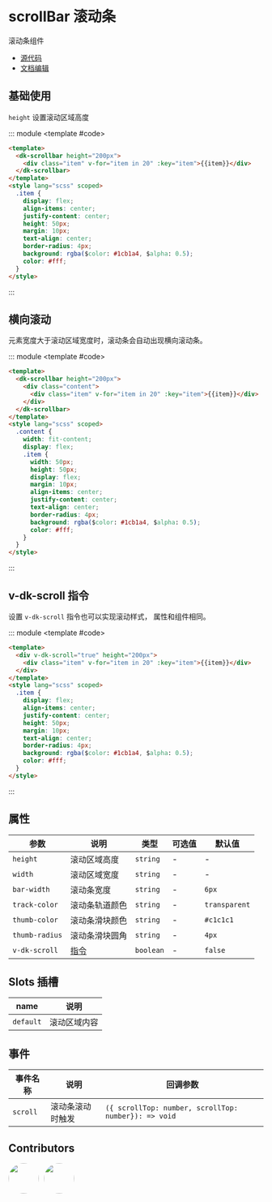 # scrollBar 滚动条

滚动条组件

- [源代码](https://github.com/dk-plus-ui/dk-plus-ui/tree/master/packages/components/dkscrollbar)
- [文档编辑](https://github.com/dk-plus-ui/dk-plus-ui/blob/master/docs/zh/components/scrollBar.md)

## <a id='基础使用'>基础使用</a>

`height` 设置滚动区域高度

::: module
<template #code>
<ScrollBarComp class='docs-scrollbar' height="200px"></ScrollBarComp>
</template>

```html
<template>
  <dk-scrollbar height="200px">
    <div class="item" v-for="item in 20" :key="item">{{item}}</div>
  </dk-scrollbar>
</template>
<style lang="scss" scoped>
  .item {
    display: flex;
    align-items: center;
    justify-content: center;
    height: 50px;
    margin: 10px;
    text-align: center;
    border-radius: 4px;
    background: rgba($color: #1cb1a4, $alpha: 0.5);
    color: #fff;
  }
</style>
```

:::

## <a id='横向滚动'>横向滚动</a>

元素宽度大于滚动区域宽度时，滚动条会自动出现横向滚动条。

::: module
<template #code>
<ScrollBarComp class='docs-scrollbar' transverse='true' height="80px"></ScrollBarComp>
</template>

```html
<template>
  <dk-scrollbar height="200px">
    <div class="content">
      <div class="item" v-for="item in 20" :key="item">{{item}}</div>
    </div>
  </dk-scrollbar>
</template>
<style lang="scss" scoped>
  .content {
    width: fit-content;
    display: flex;
    .item {
      width: 50px;
      height: 50px;
      display: flex;
      margin: 10px;
      align-items: center;
      justify-content: center;
      text-align: center;
      border-radius: 4px;
      background: rgba($color: #1cb1a4, $alpha: 0.5);
      color: #fff;
    }
  }
</style>
```

:::

## <a id='v-dk-scroll'>v-dk-scroll 指令</a>

设置 `v-dk-scroll` 指令也可以实现滚动样式， 属性和组件相同。

::: module
<template #code>
<ScrollBarComp class='docs-scrollbar' height="200px"></ScrollBarComp>
</template>

```html
<template>
  <div v-dk-scroll="true" height="200px">
    <div class="item" v-for="item in 20" :key="item">{{item}}</div>
  </div>
</template>
<style lang="scss" scoped>
  .item {
    display: flex;
    align-items: center;
    justify-content: center;
    height: 50px;
    margin: 10px;
    text-align: center;
    border-radius: 4px;
    background: rgba($color: #1cb1a4, $alpha: 0.5);
    color: #fff;
  }
</style>
```
:::

## <a id='属性'>属性</a>

| 参数           | 说明                 | 类型      | 可选值 | 默认值        |
| -------------- | -------------------- | --------- | ------ | ------------- |
| `height`       | 滚动区域高度         | `string`  | -      | -             |
| `width`        | 滚动区域宽度         | `string`  | -      | -             |
| `bar-width`    | 滚动条宽度           | `string`  | -      | `6px`         |
| `track-color`  | 滚动条轨道颜色       | `string`  | -      | `transparent` |
| `thumb-color`  | 滚动条滑块颜色       | `string`  | -      | `#c1c1c1`     |
| `thumb-radius` | 滚动条滑块圆角       | `string`  | -      | `4px`         |
| `v-dk-scroll`  | [指令](#v-dk-scroll) | `boolean` | -      | `false`       |

## <a id='插槽'>Slots 插槽</a>

| name      | 说明         |
| --------- | ------------ |
| `default` | 滚动区域内容 |

## <a id='事件'>事件</a>

| 事件名称 | 说明             | 回调参数                                             |
| -------- | ---------------- | ---------------------------------------------------- |
| `scroll` | 滚动条滚动时触发 | `({ scrollTop: number, scrollTop: number}): => void` |

## <a id='Contributors'>Contributors</a>

<div style='display: flex;'>
  <a href="https://github.com/dk-plus-ui" target="_blank" style='margin-right:10px;'>
    <img style='width:60px;height:60px;border-radius: 50%;' src="https://avatars.githubusercontent.com/u/88755587?v=4" />
  </a>
  <a href="https://github.com/WangYingJay" target="_blank">
    <img style='width:60px;height:60px;border-radius: 50%;' src="https://avatars.githubusercontent.com/u/117073291?s=64&v=4"/>
  </a>
</div>

<script lang='ts' setup>
  import ScrollBarComp from './vueDome/scrollbar/index.vue';
</script>
